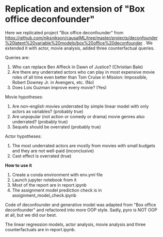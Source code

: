 # Replication and extension of "Box office deconfounder"

Here we replicated project "Box office deconfounder" from https://github.com/niksnikson/causalML/tree/master/projects/deconfounder%20latent%20variable%20models/box%20office%20deconfounder . 
We extended it with actor, movie analysis, added three counterfactual queries. 

Queries are:
1) Who can replace Ben Affleck in Dawn of Justice? (Christian Bale)
2) Are there any underrated actors who can play in most expensive movie roles of all time even better than Tom Cruise in Mission: Impossible, Robert Downey Jr. in Avengers, etc. (No)
3) Does Lois Guzman improve every movie? (Yes)

Movie hypotheses:
1) Are non-english movies underrated by simple linear model with only actors as variables? (probably true)
2) Are unpopular (not action or comedy or drama) movie genres also underrated? (probably true)
3) Sequels should be overrated (probably true)

Actor hypotheses:
1) The most underrated actors are mostly from movies with small budgets and they are not well-paid (inconclusive)
2) Cast effect is overrated (true)

**How to use it**

1) Create a conda environment with env.yml file
2) Launch jupyter notebook from it
3) Most of the report are in report.ipynb
4) The assignment model prediction check is in assignment_model_check.ipynb

Code of deconfounder and generative model was adapted from "Box office deconfounder" and refactored into more OOP style. Sadly, pyro is NOT OOP at all, but we did our best. 

The linear regression models, actor analysis, movie analysis and three counterfactuals are in report.ipynb.